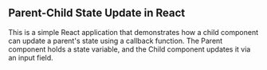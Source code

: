 ## Parent-Child State Update in React
This is a simple React application that demonstrates how a child component can update a parent's state using a callback function. The Parent component holds a state variable, and the Child component updates it via an input field.
